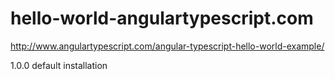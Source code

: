 # hello-world-angulartypescript.com
http://www.angulartypescript.com/angular-typescript-hello-world-example/

1.0.0
default installation
